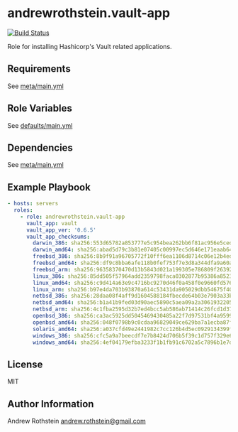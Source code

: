andrewrothstein.vault-app
=========================
[![Build Status](https://travis-ci.org/andrewrothstein/ansible-vault-app.svg?branch=master)](https://travis-ci.org/andrewrothstein/ansible-vault-app)

Role for installing Hashicorp's Vault related applications.

Requirements
------------

See [meta/main.yml](meta/main.yml)

Role Variables
--------------

See [defaults/main.yml](defaults/main.yml)

Dependencies
------------

See [meta/main.yml](meta/main.yml)

Example Playbook
----------------

```yml
- hosts: servers
  roles:
    - role: andrewrothstein.vault-app
      vault_app: vault
      vault_app_ver: '0.6.5'
      vault_app_checksums:
        darwin_386: sha256:553d65782a853777e5c954bea262bb6f81ac956e5cedb9e03fd88d07a685d90f
        darwin_amd64: sha256:abad5d79c3b81e07405c00997ec5d646e171eaab644a3c35354a03eb2d43c8e9
        freebsd_386: sha256:8b9f91a96705772f10fff6ea1106d8714c06e12b4eda3256ff0dcd435a9accb6
        freebsd_amd64: sha256:df9c8bba6afe118b0fef753f7e3d8a344dfa9a60a008c9bc8d8cc4da60b6b50a
        freebsd_arm: sha256:96358370470d13b5843d021a199305e786809f26392ee4f399429017238b0453
        linux_386: sha256:85dd505f57964add2359798faca0302877b95386a852331bb0e7d43367a41949
        linux_amd64: sha256:c9d414a63e9c4716bc9270d46f0a458f0e9660fd576efb150aede98eec16e23e
        linux_arm: sha256:b97e4da703b93870a614c53431da905029dbb54675f404f6a878536a1852fecf
        netbsd_386: sha256:28daa08f4aff9d1604588184fbecde64b03e7903a33becab39bed68029507b47
        netbsd_amd64: sha256:b1a41b9fed03d90aec5890c5aea09a2a3061932205231aec0a86d798492a844e
        netbsd_arm: sha256:4c1fba2595d32b7ed4bcc5ab586ab71414c26fcd1d37c1bde2b6a8b1899b53c5
        openbsd_386: sha256:ca3ac5925dd5045469430485a22f7d97531bf4a9599424be495e823d24a1d4c3
        openbsd_amd64: sha256:048f0798b9c0cdaa96829049ce629ba7a1ecba87f5df038677b64ecd615b95b3
        solaris_amd64: sha256:a037cfd49e2441982c7cc126b4d5ec0929134399fa955cf4752341c6a6d854d8
        windows_386: sha256:cfc5a9a7beecdf7e7b8424d706b5f39c1d757f329e6ec490fb627d58f147d51e
        windows_amd64: sha256:4ef04179efba3233f1b1fb91c6702a5c7896b1e7d0d7398500a9c0729e81edf7
```

License
-------

MIT

Author Information
------------------

Andrew Rothstein <andrew.rothstein@gmail.com>
